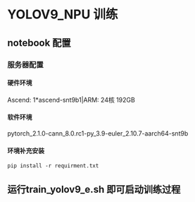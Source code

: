 # YOLOV9_NPU 训练
## notebook 配置  

### 服务器配置
#### 硬件环境  
Ascend: 1*ascend-snt9b1|ARM: 24核 192GB  
#### 软件环境  
pytorch_2.1.0-cann_8.0.rc1-py_3.9-euler_2.10.7-aarch64-snt9b

#### 环境补充安装 
```
pip install -r requirment.txt
```

## 运行train_yolov9_e.sh 即可启动训练过程
